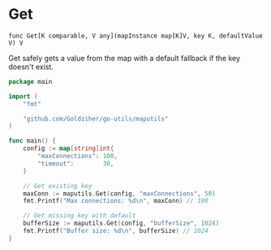 # Get

`func Get[K comparable, V any](mapInstance map[K]V, key K, defaultValue V) V`

Get safely gets a value from the map with a default fallback if the key doesn't exist.

```go
package main

import (
	"fmt"

	"github.com/Goldziher/go-utils/maputils"
)

func main() {
	config := map[string]int{
		"maxConnections": 100,
		"timeout":        30,
	}

	// Get existing key
	maxConn := maputils.Get(config, "maxConnections", 50)
	fmt.Printf("Max connections: %d\n", maxConn) // 100

	// Get missing key with default
	bufferSize := maputils.Get(config, "bufferSize", 1024)
	fmt.Printf("Buffer size: %d\n", bufferSize) // 1024
}
```

